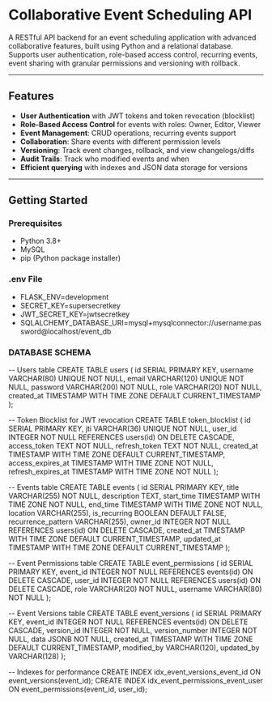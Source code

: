 # Collaborative Event Scheduling API

A RESTful API backend for an event scheduling application with advanced collaborative features, built using Python and a relational database. Supports user authentication, role-based access control, recurring events, event sharing with granular permissions and versioning with rollback.

---

## Features

- **User Authentication** with JWT tokens and token revocation (blocklist)
- **Role-Based Access Control** for events with roles: Owner, Editor, Viewer
- **Event Management**: CRUD operations, recurring events support
- **Collaboration**: Share events with different permission levels
- **Versioning**: Track event changes, rollback, and view changelogs/diffs
- **Audit Trails**: Track who modified events and when
- **Efficient querying** with indexes and JSON data storage for versions

---

## Getting Started

### Prerequisites

- Python 3.8+
- MySQL
- pip (Python package installer)

### .env File

- FLASK_ENV=development
- SECRET_KEY=supersecretkey
- JWT_SECRET_KEY=jwtsecretkey
- SQLALCHEMY_DATABASE_URI=mysql+mysqlconnector://username:password@localhost/event_db

### DATABASE SCHEMA
-- Users table
CREATE TABLE users (
    id SERIAL PRIMARY KEY,
    username VARCHAR(80) UNIQUE NOT NULL,
    email VARCHAR(120) UNIQUE NOT NULL,
    password VARCHAR(200) NOT NULL,
    role VARCHAR(20) NOT NULL,
    created_at TIMESTAMP WITH TIME ZONE DEFAULT CURRENT_TIMESTAMP
);

-- Token Blocklist for JWT revocation
CREATE TABLE token_blocklist (
    id SERIAL PRIMARY KEY,
    jti VARCHAR(36) UNIQUE NOT NULL,
    user_id INTEGER NOT NULL REFERENCES users(id) ON DELETE CASCADE,
    access_token TEXT NOT NULL,
    refresh_token TEXT NOT NULL,
    created_at TIMESTAMP WITH TIME ZONE DEFAULT CURRENT_TIMESTAMP,
    access_expires_at TIMESTAMP WITH TIME ZONE NOT NULL,
    refresh_expires_at TIMESTAMP WITH TIME ZONE NOT NULL
);

-- Events table
CREATE TABLE events (
    id SERIAL PRIMARY KEY,
    title VARCHAR(255) NOT NULL,
    description TEXT,
    start_time TIMESTAMP WITH TIME ZONE NOT NULL,
    end_time TIMESTAMP WITH TIME ZONE NOT NULL,
    location VARCHAR(255),
    is_recurring BOOLEAN DEFAULT FALSE,
    recurrence_pattern VARCHAR(255),
    owner_id INTEGER NOT NULL REFERENCES users(id) ON DELETE CASCADE,
    created_at TIMESTAMP WITH TIME ZONE DEFAULT CURRENT_TIMESTAMP,
    updated_at TIMESTAMP WITH TIME ZONE DEFAULT CURRENT_TIMESTAMP
);

-- Event Permissions table
CREATE TABLE event_permissions (
    id SERIAL PRIMARY KEY,
    event_id INTEGER NOT NULL REFERENCES events(id) ON DELETE CASCADE,
    user_id INTEGER NOT NULL REFERENCES users(id) ON DELETE CASCADE,
    role VARCHAR(20) NOT NULL,
    username VARCHAR(80) NOT NULL
);

-- Event Versions table
CREATE TABLE event_versions (
    id SERIAL PRIMARY KEY,
    event_id INTEGER NOT NULL REFERENCES events(id) ON DELETE CASCADE,
    version_id INTEGER NOT NULL,
    version_number INTEGER NOT NULL,
    data JSONB NOT NULL,
    created_at TIMESTAMP WITH TIME ZONE DEFAULT CURRENT_TIMESTAMP,
    modified_by VARCHAR(120),
    updated_by VARCHAR(128)
);

-- Indexes for performance
CREATE INDEX idx_event_versions_event_id ON event_versions(event_id);
CREATE INDEX idx_event_permissions_event_user ON event_permissions(event_id, user_id);



